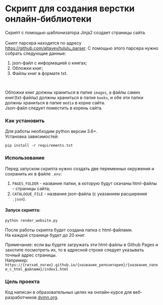 # Скрипт для создания верстки онлайн-библиотеки

Скрипт с помощью шаблонизатора Jinja2 создает страницы сайта. <br>
<br>
Скипт парсера находится по адресу https://github.com/altayev/tululu_parser.
С помощью этого парсера нужно собрать следующие данные: 
1. json-файл с информацией о книгах;
2. Обложки книг;
3. Файлы книг в формате txt.
<br>

Обложки книг должны храниться в папке `images`, а файлы самих книг(txt-файлы) должны храниться в папке `books`, и обе эти папки должны храниться в папке `media` в корне сайта.<br>
Json-файл следует поместить в корень сайта.

### Как установить

Для работы необходим python версии 3.6+. <br>
Установка зависимостей:
```
pip install -r requirements.txt
```

### Использование
Перед запуском скрипта нужно создать две переменных окружения и сохранить их в файле `.env`:<br>
1. `PAGES_FOLDER` - название папки, в которую будут скачаны html-файлы - страницы сайта;
2. `CATALOGUE_FILE` - название json-файла (с указанием расширения `.json`).<br>

#### Запуск скрипта:
```python
python render_website.py
```

После работы скрипта будет создана папка с html-файлами.<br>
На каждой странице будет до 20 книг.

Примечание: если вы будете загружать эти html-файлы в Github Pages и захотите посмотреть их, то в адресной строке следует указывать точный адрес страницы.<br>
Например: `https://{гитхаб_логин}.github.io/{название_репозитория}/{название_папки_с_html_файлами}/index1.html`


### Цель проекта

Код написан в образовательных целях на онлайн-курсе для веб-разработчиков [dvmn.org](https://dvmn.org/).
